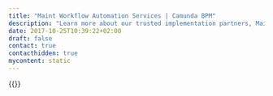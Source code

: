 ```yaml
---
title: "Maint Workflow Automation Services | Camunda BPM"
description: "Learn more about our trusted implementation partners, Maint. Camunda is the leader for workflow automation & business process management. Get your 30 day trial today."
date: 2017-10-25T10:39:22+02:00
draft: false
contact: true
contacthidden: true
mycontent: static
---
```

{{<partner-single
company="Maint"
type="si"
website="http://maintlatam.com"
countrycode="EC"
city="Guayaquil"
description="MAINT S.A. in a system integrator with recognized prestige in Ecuador and in the regional market. We provide global solutions based on cutting-edge computing and communications technology.We have extensive experience providing business-oriented technology solutions supported by a highly trained team and the world's leading IT solution suppliers. "
siregion="latam"
level="basic"
logo="//images.ctfassets.net/vpidbgnakfvf/1RowDhKaUYGqceyAYoCauO/e3e9d959c9a5363a574b3170c922b706/maint_logo.png">}}